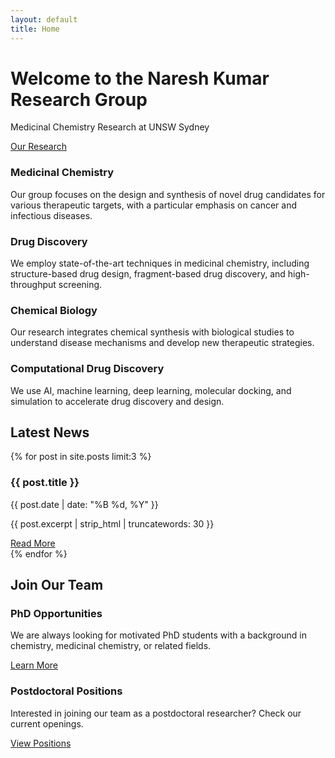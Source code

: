 ```yaml
---
layout: default
title: Home
---
```


<div class="hero">
    <div class="container">
        <h1>Welcome to the Naresh Kumar Research Group</h1>
        <p class="subtitle">Medicinal Chemistry Research at UNSW Sydney</p>
    </div>
</div>

<section class="section">
    <div class="container">
        <div class="section-title">
            <a href="{{ '/research' | relative_url }}" class="btn">Our Research</a>
        </div>
        <div class="grid">
            <div class="card">
                <h3 class="card-title">Medicinal Chemistry</h3>
                <p>Our group focuses on the design and synthesis of novel drug candidates for various therapeutic targets, with a particular emphasis on cancer and infectious diseases.</p>
            </div>
            <div class="card">
                <h3 class="card-title">Drug Discovery</h3>
                <p>We employ state-of-the-art techniques in medicinal chemistry, including structure-based drug design, fragment-based drug discovery, and high-throughput screening.</p>
            </div>
            <div class="card">
                <h3 class="card-title">Chemical Biology</h3>
                <p>Our research integrates chemical synthesis with biological studies to understand disease mechanisms and develop new therapeutic strategies.</p>
            </div>
        </div>
        <div class="grid center-single-card">
            <div class="card">
                <h3 class="card-title">Computational Drug Discovery</h3>
                <p>We use AI, machine learning, deep learning, molecular docking, and simulation to accelerate drug discovery and design.</p>
            </div>
        </div>
    </div>
</section>

<section class="section bg-light">
    <div class="container">
        <div class="section-title">
            <h2>Latest News</h2>
        </div>
        <div class="grid">
            {% for post in site.posts limit:3 %}
            <div class="card">
                <h3 class="card-title">{{ post.title }}</h3>
                <p class="date">{{ post.date | date: "%B %d, %Y" }}</p>
                <p>{{ post.excerpt | strip_html | truncatewords: 30 }}</p>
                <a href="{{ post.url | relative_url }}" class="btn">Read More</a>
            </div>
            {% endfor %}
        </div>
    </div>
</section>

<section class="section">
    <div class="container">
        <div class="section-title">
            <h2>Join Our Team</h2>
        </div>
        <div class="grid">
            <div class="card">
                <h3 class="card-title">PhD Opportunities</h3>
                <p>We are always looking for motivated PhD students with a background in chemistry, medicinal chemistry, or related fields.</p>
                <a href="{{ '/opportunities' | relative_url }}" class="btn">Learn More</a>
            </div>
            <div class="card">
                <h3 class="card-title">Postdoctoral Positions</h3>
                <p>Interested in joining our team as a postdoctoral researcher? Check our current openings.</p>
                <a href="{{ '/opportunities' | relative_url }}" class="btn">View Positions</a>
            </div>
        </div>
    </div>
</section> 